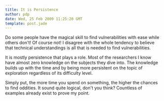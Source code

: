 ```yaml
---
title: It is Persistence
author: pdp
date: Wed, 25 Feb 2009 11:25:20 GMT
template: post.jade
---
```


Do some people have the magical skill to find vulnerabilities with ease while others don't! Of course not! I disagree with the whole tendency to believe that technical understandings is all that is needed to find vulnerabilities.

It is mostly persistence that plays a role. Most of the researchers I know have almost zero knowledge on the subjects they dive into. The knowledge builds up with the time and by being more persistent on the topic of exploration regardless of its difficulty level.

Simply put, the more time you spend on something, the higher the chances to find oddities. It sound quite logical, don't you think? Countless of examples already exist to prove my point.

